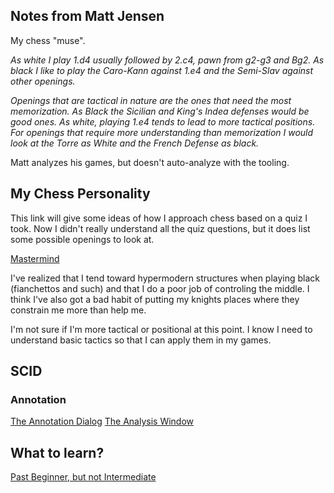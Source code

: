## Notes from Matt Jensen

My chess "muse".

*As white I play 1.d4 usually followed by 2.c4, pawn from g2-g3 and Bg2. As black I like to play the Caro-Kann against 1.e4 and the Semi-Slav against other openings.*

*Openings that are tactical in nature are the ones that need the most memorization. As Black the Sicilian and King's Indea defenses would be good ones. As white, playing 1.e4 tends to lead to more tactical positions. For openings that require more understanding than memorization I would look at the Torre as White and the French Defense as black.*

Matt analyzes his games, but doesn't auto-analyze with the tooling.

## My Chess Personality

This link will give some ideas of how I approach chess based on a quiz I took. Now I didn't really understand all the quiz questions, but it does list some possible openings to look at.

[Mastermind](http://www.chesspersonality.com/type/mastermind)

I've realized that I tend toward hypermodern structures when playing black (fianchettos and such) and that I do a poor job of controling the middle. I think I've also got a bad habit of putting my knights places where they constrain me more than help me.

I'm not sure if I'm more tactical or positional at this point. I know I need to understand basic tactics so that I can apply them in my games.


## SCID

### Annotation

[The Annotation Dialog](https://sourceforge.net/p/scid/wiki/TheAnnotateDialog/
)
[The Analysis Window](https://sourceforge.net/p/scid/wiki/TheAnalysisWindow/)


## What to learn?

[Past Beginner, but not Intermediate](http://chess.stackexchange.com/questions/15698/what-are-some-resources-for-someone-past-beginner-but-not-yet-intermediate/15703#15703)
